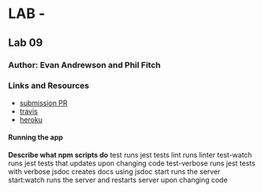 # LAB - 

## Lab 09

### Author: Evan Andrewson and Phil Fitch

### Links and Resources
* [submission PR](https://github.com/evan-and-phil-ripe-bananas/ripe-banana/pull/1)
* [travis](https://travis-ci.com/evan-and-phil-ripe-bananas/ripe-banana)
* [heroku](https://fast-cliffs-65972.herokuapp.com/)

#### Running the app

**Describe what npm scripts do**
test
    runs jest tests
lint
    runs linter
test-watch
    runs jest tests that updates upon changing code
test-verbose
    runs jest tests with verbose
jsdoc
    creates docs using jsdoc
start
    runs the server
start:watch
    runs the server and restarts server upon changing code